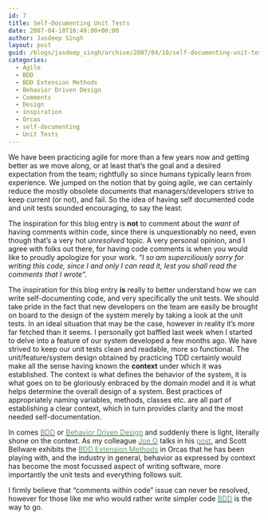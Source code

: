 ```yaml
---
id: 7
title: Self-Documenting Unit Tests
date: 2007-04-10T16:49:00+00:00
author: Jasdeep Singh
layout: post
guid: /blogs/jasdeep_singh/archive/2007/04/10/self-documenting-unit-tests.aspx
categories:
  - Agile
  - BDD
  - BDD Extension Methods
  - Behavior Driven Design
  - Comments
  - Design
  - inspiration
  - Orcas
  - self-documenting
  - Unit Tests
---
```

We have been practicing agile for more than a few years now and getting better as&nbsp;we move along, or at least that&#8217;s the goal and a desired expectation from the&nbsp;team; rightfully so since humans typically learn from experience. We jumped on the notion that by going agile, we can certainly reduce the mostly obsolete documents that managers/developers strive to keep current (or not), and fail. So the idea of having self documented code and unit tests sounded encouraging, to say the least. 


  


The inspiration for this blog entry is **not** to comment about the&nbsp;_want_ of having comments within code, since there is unquestionably&nbsp;no need, even though that&#8217;s a very hot _unresolved_ topic. A very personal opinion, and I agree with folks out there, for having code comments is when you would like to proudly apologize for your work. &#8220;_I so am superciliously sorry for writing this code, since I and only I can read it, lest you shall read the comments that I wrote_&#8220;.


  


The inspiration for this blog entry **is** really to better understand how we can write self-documenting code, and very specifically the unit tests. We should take pride in the fact that new developers on the team are easily be brought on board to the design of the system merely by taking a look at the unit tests. In an ideal situation that may be the case, however in reality it&#8217;s more far fetched than it seems. I personally got baffled last week when I started to delve into a feature of our system developed a few months ago. We have strived to keep our unit tests clean and readable, more so functional. The unit/feature/system design obtained by practicing&nbsp;TDD certainly would make all the sense having known&nbsp;the **context** under which&nbsp;it was established. The context is what defines the behavior of the system, it is what goes on to be gloriously enbraced by the domain model and it is what helps determine the overall design of a system.&nbsp;Best practices of appropriately naming variables, methods, classes etc. are all part of establishing a clear context, which in turn provides clarity and the most needed self-documentation.


  


In comes <A href="http://behaviour-driven.org/" target="_blank"><FONT color="#669966">BDD</FONT></A> or <A href="http://behaviour-driven.org/" target="_blank"><FONT color="#669966">Behavior Driven Design</FONT></A> and suddenly there is light, literally shone on the context. As my colleague <A href="http://www.agilejoe.com/" target="_blank"><FONT color="#669966">Joe O</FONT></A>&nbsp;talks in his <A href="http://www.lostechies.com/blogs/joe_ocampo/archive/2007/03/05/nunit-behavior-driven-development.aspx" target="_blank"><FONT color="#669966">post</FONT></A>,&nbsp;and Scott Bellware&nbsp;exhibits the <A href="http://codebetter.com/blogs/scott.bellware/archive/2006/12/18/156436.aspx" target="_blank"><FONT color="#669966">BDD Extension Methods</FONT></A>&nbsp;in Orcas that he has been playing with, and the industry in general, behavior as expressed by context has become the most focussed aspect of writing software, more importantly the unit tests and everything follows suit. 


  


I firmly believe that &#8220;comments within code&#8221; issue can never be resolved, however for those like me who would rather write simpler code <A href="http://behaviour-driven.org/" target="_blank"><FONT color="#669966">BDD</FONT></A> is the way to go.